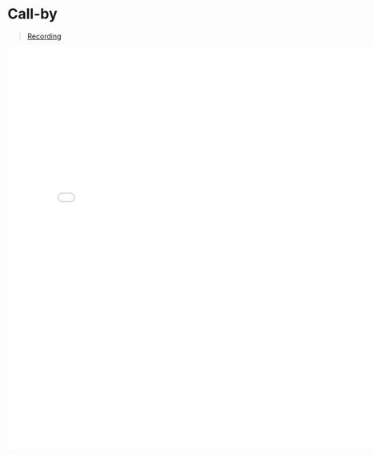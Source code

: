 # Call-by


> [Recording](https://gauchocast.hosted.panopto.com/Panopto/Pages/Viewer.aspx?id=bf2bbf3e-c47b-43a7-94b2-b336011bc98b)

<embed src="./Lecture 6 - Call-by.pdf" width="800" height="800" 
 type="application/pdf">